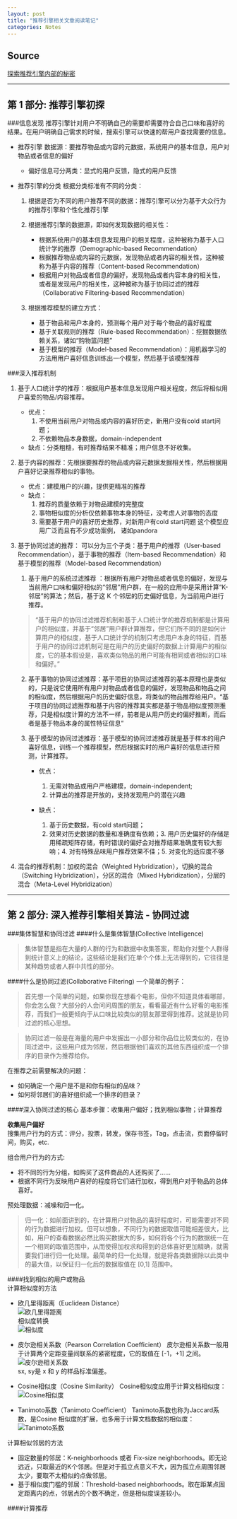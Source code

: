 ```yaml
---
layout: post
title: "推荐引擎相关文章阅读笔记"
categories: Notes
---
```

Source
----------------
[探索推荐引擎内部的秘密][1]  

<hr />

第 1 部分: 推荐引擎初探
------------------------------

###信息发现
推荐引擎针对用户不明确自己的需要却需要符合自己口味和喜好的结果。在用户明确自己需求的时候，搜索引擎可以快速的帮用户查找需要的信息。

+ 推荐引擎
    数据源：要推荐物品或内容的元数据，系统用户的基本信息，用户对物品或者信息的偏好
    + 偏好信息可分两类：显式的用户反馈，隐式的用户反馈

+ 推荐引擎的分类
    根据分类标准有不同的分类：

    1. 根据是否为不同的用户推荐不同的数据：推荐引擎可以分为基于大众行为的推荐引擎和个性化推荐引擎

    2. 根据推荐引擎的数据源，即如何发现数据的相关性：
        + 根据系统用户的基本信息发现用户的相关程度，这种被称为基于人口统计学的推荐（Demographic-based Recommendation）
        + 根据推荐物品或内容的元数据，发现物品或者内容的相关性，这种被称为基于内容的推荐（Content-based Recommendation）
        + 根据用户对物品或者信息的偏好，发现物品或者内容本身的相关性，或者是发现用户的相关性，这种被称为基于协同过滤的推荐（Collaborative Filtering-based Recommendation）

    3. 根据推荐模型的建立方式：
        + 基于物品和用户本身的，预测每个用户对于每个物品的喜好程度
        + 基于关联规则的推荐（Rule-based Recommendation）：挖掘数据依赖关系，诸如“购物篮问题”
        + 基于模型的推荐（Model-based Recommendation）：用机器学习的方法用用户喜好信息训练出一个模型，然后基于该模型推荐

###深入推荐机制
1. 基于人口统计学的推荐：根据用户基本信息发现用户相关程度，然后将相似用户喜爱的物品/内容推荐。
    + 优点：
        1. 不使用当前用户对物品或内容的喜好历史，新用户没有cold start问题；
        2. 不依赖物品本身数据，domain-independent
    + 缺点：分类粗糙，有时推荐结果不精准；用户信息不好收集。
2. 基于内容的推荐：先根据要推荐的物品或内容元数据发掘相关性，然后根据用户喜好记录推荐相似的事物。
    + 优点：建模用户的兴趣，提供更精准的推荐
    + 缺点：
        1. 推荐的质量依赖于对物品建模的完整度
        2. 事物相似度的分析仅依赖事物本身的特征，没考虑人对事物的态度
        3. 需要基于用户的喜好历史推荐，对新用户有cold start问题
        这个模型应用广泛而且有不少成功案例， 诸如pandora
3. 基于协同过滤的推荐： 
可以分为三个子类：基于用户的推荐（User-based Recommendation），基于事物的推荐（Item-based Recommendation）和基于模型的推荐（Model-based Recommendation）

    1. 基于用户的系统过滤推荐   ：根据所有用户对物品或者信息的偏好，发现与当前用户口味和偏好相似的“邻居”用户群，在一般的应用中是采用计算“K- 邻居”的算法；然后，基于这 K 个邻居的历史偏好信息，为当前用户进行推荐。
    >“基于用户的协同过滤推荐机制和基于人口统计学的推荐机制都是计算用户的相似度，并基于“邻居”用户群计算推荐，但它们所不同的是如何计算用户的相似度，基于人口统计学的机制只考虑用户本身的特征，而基于用户的协同过滤机制可是在用户的历史偏好的数据上计算用户的相似度，它的基本假设是，喜欢类似物品的用户可能有相同或者相似的口味和偏好。”
    
    2. 基于事物的协同过滤推荐：基于项目的协同过滤推荐的基本原理也是类似的，只是说它使用所有用户对物品或者信息的偏好，发现物品和物品之间的相似度，然后根据用户的历史偏好信息，将类似的物品推荐给用户。“基于项目的协同过滤推荐和基于内容的推荐其实都是基于物品相似度预测推荐，只是相似度计算的方法不一样，前者是从用户历史的偏好推断，而后者是基于物品本身的属性特征信息”

    3. 基于模型的协同过滤推荐：基于模型的协同过滤推荐就是基于样本的用户喜好信息，训练一个推荐模型，然后根据实时的用户喜好的信息进行预测，计算推荐。
        + 优点：
            1. 无需对物品或用户严格建模，domain-independent; 
            2. 计算出的推荐是开放的，支持发现用户的潜在兴趣 

        + 缺点：
            1. 基于历史数据，有cold start问题；
            2. 效果对历史数据的数量和准确度有依赖；3. 用户历史偏好的存储是用稀疏矩阵存储，有时错误的偏好会对推荐结果准确度有较大影响；4. 对有特殊品味用户推荐效果不佳；5. 对变化的适应度不够
    
4. 混合的推荐机制：加权的混合（Weighted Hybridization），切换的混合（Switching Hybridization），分区的混合（Mixed Hybridization），分层的混合（Meta-Level Hybridization）

<hr />

第 2 部分: 深入推荐引擎相关算法 - 协同过滤
------------------------------

###集体智慧和协同过滤
####什么是集体智慧(Collective Intelligence)
> 集体智慧是指在大量的人群的行为和数据中收集答案，帮助你对整个人群得到统计意义上的结论，这些结论是我们在单个个体上无法得到的，它往往是某种趋势或者人群中共性的部分。

####什么是协同过滤(Collaborative Filtering)
一个简单的例子：
> 首先想一个简单的问题，如果你现在想看个电影，但你不知道具体看哪部，你会怎么做？大部分的人会问问周围的朋友，看看最近有什么好看的电影推荐，而我们一般更倾向于从口味比较类似的朋友那里得到推荐。这就是协同过滤的核心思想。

>协同过滤一般是在海量的用户中发掘出一小部分和你品位比较类似的，在协同过滤中，这些用户成为邻居，然后根据他们喜欢的其他东西组织成一个排序的目录作为推荐给你。

在推荐之前需要解决的问题：

+ 如何确定一个用户是不是和你有相似的品味？
+ 如何将邻居们的喜好组织成一个排序的目录？

####深入协同过滤的核心
基本步骤：收集用户偏好；找到相似事物；计算推荐  

**收集用户偏好**    
搜集用户行为的方式：评分，投票，转发，保存书签，Tag，点击流，页面停留时间，购买，etc.   

组合用户行为的方式: 

+   将不同的行为分组，如购买了这件商品的人还购买了……                            
+   根据不同行为反映用户喜好的程度将它们进行加权，得到用户对于物品的总体喜好。
    
预处理数据：减噪和归一化。
> 归一化：如前面讲到的，在计算用户对物品的喜好程度时，可能需要对不同的行为数据进行加权。但可以想象，不同行为的数据取值可能相差很大，比如，用户的查看数据必然比购买数据大的多，如何将各个行为的数据统一在一个相同的取值范围中，从而使得加权求和得到的总体喜好更加精确，就需要我们进行归一化处理。最简单的归一化处理，就是将各类数据除以此类中的最大值，以保证归一化后的数据取值在 [0,1] 范围中。 

####找到相似的用户或物品    
计算相似度的方法    

+ 欧几里得距离（Euclidean Distance）    
    ![欧几里得距离][2]      
    相似度转换  
    ![相似度][3]    

+ 皮尔逊相关系数（Pearson Correlation Coefficient） 
    皮尔逊相关系数一般用于计算两个定距变量间联系的紧密程度，它的取值在 [-1，+1] 之间。
    ![皮尔逊相关系数][4]    
    sx, sy是 x 和 y 的样品标准偏差。    

+ Cosine相似度（Cosine Similarity） 
    Cosine相似度应用于计算文档相似度：  
    ![Cosine相似度][5]  

+ Tanimoto系数（Tanimoto Coefficient）
    Tanimoto系数也称为Jaccard系数，是Cosine 相似度的扩展，也多用于计算文档数据的相似度：    
    ![Tanimoto系数][6]

计算相似邻居的方法      

+ 固定数量的邻居：K-neighborhoods 或者 Fix-size neighborhoods。即无论远近，只取最近的K个邻居。但是对于孤立点意义不大，因为孤立点周围邻居太少，要取不太相似的点做邻居。  
+ 基于相似度门槛的邻居：Threshold-based neighborhoods。取在距某点固定距离内的点，邻居点的个数不确定，但是相似度误差较小。  

####计算推荐

[1]: http://www.ibm.com/developerworks/cn/views/web/libraryview.jsp?view_by=search&sort_by=Date&sort_order=desc&view_by=Search&search_by=%E6%8E%A2%E7%B4%A2%E6%8E%A8%E8%8D%90%E5%BC%95%E6%93%8E%E5%86%85%E9%83%A8%E7%9A%84%E7%A7%98%E5%AF%86&dwsearch.x=12&dwsearch.y=11&dwsearch=Go  "探索推荐引擎内部的秘密"
[2]: http://www.ibm.com/developerworks/cn/web/1103_zhaoct_recommstudy2/image003.gif "欧几里得距离"
[3]: http://www.ibm.com/developerworks/cn/web/1103_zhaoct_recommstudy2/image005.gif "相似度公式"
[4]: http://www.ibm.com/developerworks/cn/web/1103_zhaoct_recommstudy2/image007.gif "皮尔逊相关系数计算公式"
[5]: http://www.ibm.com/developerworks/cn/web/1103_zhaoct_recommstudy2/image009.gif "Cosine相似度"
[6]: http://www.ibm.com/developerworks/cn/web/1103_zhaoct_recommstudy2/image011.gif "Tanimoto系数"


